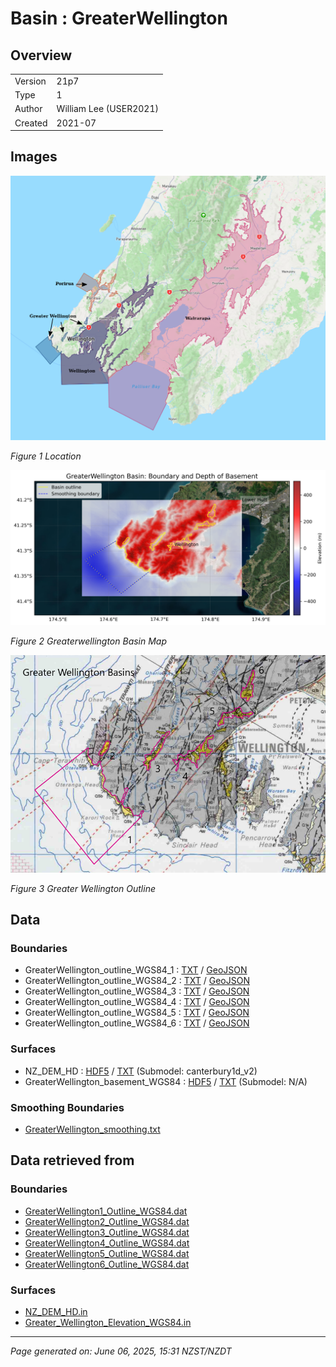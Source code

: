 # Basin : GreaterWellington

## Overview
|         |                     |
|---------|---------------------|
| Version | 21p7           |
| Type    | 1        |
| Author  | William Lee (USER2021)            |
| Created | 2021-07           |


## Images
![](../images/maps/NI_south.png)

*Figure 1 Location*

![](../images/regional/GreaterWellington_basin_map.png)

*Figure 2 Greaterwellington Basin Map*

![](../images/basins/greater_wellington_outline.png)

*Figure 3 Greater Wellington Outline*


## Data
### Boundaries
- GreaterWellington_outline_WGS84_1 : [TXT](../../velocity_modelling/data/regional/GreaterWellington/GreaterWellington_outline_WGS84_1.txt) / [GeoJSON](../../velocity_modelling/data/regional/GreaterWellington/GreaterWellington_outline_WGS84_1.geojson)
- GreaterWellington_outline_WGS84_2 : [TXT](../../velocity_modelling/data/regional/GreaterWellington/GreaterWellington_outline_WGS84_2.txt) / [GeoJSON](../../velocity_modelling/data/regional/GreaterWellington/GreaterWellington_outline_WGS84_2.geojson)
- GreaterWellington_outline_WGS84_3 : [TXT](../../velocity_modelling/data/regional/GreaterWellington/GreaterWellington_outline_WGS84_3.txt) / [GeoJSON](../../velocity_modelling/data/regional/GreaterWellington/GreaterWellington_outline_WGS84_3.geojson)
- GreaterWellington_outline_WGS84_4 : [TXT](../../velocity_modelling/data/regional/GreaterWellington/GreaterWellington_outline_WGS84_4.txt) / [GeoJSON](../../velocity_modelling/data/regional/GreaterWellington/GreaterWellington_outline_WGS84_4.geojson)
- GreaterWellington_outline_WGS84_5 : [TXT](../../velocity_modelling/data/regional/GreaterWellington/GreaterWellington_outline_WGS84_5.txt) / [GeoJSON](../../velocity_modelling/data/regional/GreaterWellington/GreaterWellington_outline_WGS84_5.geojson)
- GreaterWellington_outline_WGS84_6 : [TXT](../../velocity_modelling/data/regional/GreaterWellington/GreaterWellington_outline_WGS84_6.txt) / [GeoJSON](../../velocity_modelling/data/regional/GreaterWellington/GreaterWellington_outline_WGS84_6.geojson)

### Surfaces
- NZ_DEM_HD : [HDF5](../../velocity_modelling/data/global/surface/NZ_DEM_HD.h5) / [TXT](../../velocity_modelling/data/global/surface/NZ_DEM_HD.in) (Submodel: canterbury1d_v2)
- GreaterWellington_basement_WGS84 : [HDF5](../../velocity_modelling/data/regional/GreaterWellington/GreaterWellington_basement_WGS84.h5) / [TXT](../../velocity_modelling/data/regional/GreaterWellington/GreaterWellington_basement_WGS84.in) (Submodel: N/A)

### Smoothing Boundaries
- [GreaterWellington_smoothing.txt](../../velocity_modelling/data/regional/GreaterWellington/GreaterWellington_smoothing.txt)

## Data retrieved from
### Boundaries
- [GreaterWellington1_Outline_WGS84.dat](https://github.com/ucgmsim/Velocity-Model/tree/main/Data/Basins/Greater_Wellington_and_Porirua/v21p7/GreaterWellington1_Outline_WGS84.dat)
- [GreaterWellington2_Outline_WGS84.dat](https://github.com/ucgmsim/Velocity-Model/tree/main/Data/Basins/Greater_Wellington_and_Porirua/v21p7/GreaterWellington2_Outline_WGS84.dat)
- [GreaterWellington3_Outline_WGS84.dat](https://github.com/ucgmsim/Velocity-Model/tree/main/Data/Basins/Greater_Wellington_and_Porirua/v21p7/GreaterWellington3_Outline_WGS84.dat)
- [GreaterWellington4_Outline_WGS84.dat](https://github.com/ucgmsim/Velocity-Model/tree/main/Data/Basins/Greater_Wellington_and_Porirua/v21p7/GreaterWellington4_Outline_WGS84.dat)
- [GreaterWellington5_Outline_WGS84.dat](https://github.com/ucgmsim/Velocity-Model/tree/main/Data/Basins/Greater_Wellington_and_Porirua/v21p7/GreaterWellington5_Outline_WGS84.dat)
- [GreaterWellington6_Outline_WGS84.dat](https://github.com/ucgmsim/Velocity-Model/tree/main/Data/Basins/Greater_Wellington_and_Porirua/v21p7/GreaterWellington6_Outline_WGS84.dat)

### Surfaces
- [NZ_DEM_HD.in](https://github.com/ucgmsim/Velocity-Model/tree/main/Data/DEM/NZ_DEM_HD.in)
- [Greater_Wellington_Elevation_WGS84.in](https://github.com/ucgmsim/Velocity-Model/tree/main/Data/Basins/Greater_Wellington_and_Porirua/v21p7/Greater_Wellington_Elevation_WGS84.in)

---
*Page generated on: June 06, 2025, 15:31 NZST/NZDT*

